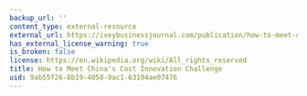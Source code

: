 ```yaml
---
backup_url: ''
content_type: external-resource
external_url: https://iveybusinessjournal.com/publication/how-to-meet-chinas-cost-innovation-challenge/
has_external_license_warning: true
is_broken: false
license: https://en.wikipedia.org/wiki/All_rights_reserved
title: How to Meet China's Cost Innovation Challenge
uid: 9ab55f26-8b19-4058-9ac1-63194ae07476
---
```

